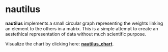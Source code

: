 nautilus
============

**nautilus** implements a small circular graph representing the weights linking an element to the others in a
matrix. This is a simple attempt to create an aestethical representation of data without much scientific purpose.

Visualize the chart by clicking here: **[nautilus_chart](https://marcgumowski.github.io/nautilus_chart/)**.